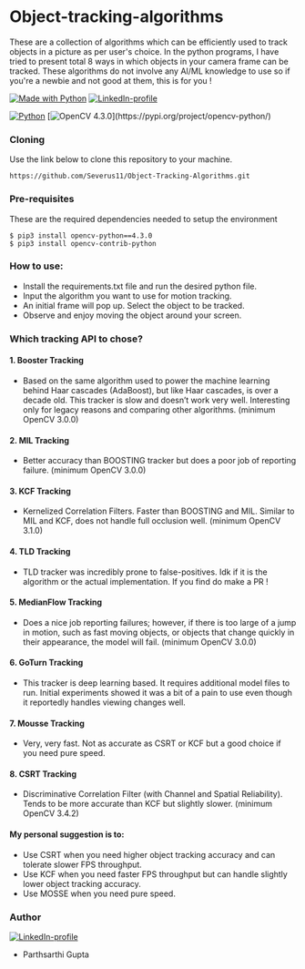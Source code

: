 # Object-tracking-algorithms
These are a collection of algorithms which can be efficiently used to track objects in a picture as per user's choice. In the python programs, I have tried to present total 8 ways in which objects in your camera frame can be tracked. These algorithms do not involve any AI/ML knowledge to use so if you're a newbie and not good at them, this is for you !

[![Made with Python](https://img.shields.io/badge/Made%20with%20-Python-yellow?style=for-the-badge&logo=python)](http://www.cplusplus.com/)
[![LinkedIn-profile](https://img.shields.io/badge/LinkedIn-Parthsarthi-blue?style=for-the-badge&logo=LinkedIn)](https://www.linkedin.com/in/parthsarthi-gupta-265b9816a)


[![Python](https://img.shields.io/badge/Python-version%203.7.5-green?style=for-the-badge&logo=Python)](http://www.python.org)
[![OpenCV 4.3.0](https://img.shields.io/badge/Framework-OpenCV-orange?style=for-the-badge&logo=data:png;base64,)](https://pypi.org/project/opencv-python/)

### Cloning
Use the link below to clone this repository to your machine.
```
https://github.com/Severus11/Object-Tracking-Algorithms.git
```
### Pre-requisites 
These are the required dependencies needed to setup the environment
```
$ pip3 install opencv-python==4.3.0
$ pip3 install opencv-contrib-python
```
### How to use:
- Install the requirements.txt file and run the desired python file.
- Input the algorithm you want to use for motion tracking.
- An initial frame will pop up. Select the object to be tracked.
- Observe and enjoy moving the object around your screen.

### Which tracking API to chose?
#### 1. Booster Tracking 
- Based on the same algorithm used to power the machine learning behind Haar cascades (AdaBoost), but like Haar cascades, is over a decade old. This tracker is slow and doesn’t work very well. Interesting only for legacy reasons and comparing other algorithms. (minimum OpenCV 3.0.0)
#### 2. MIL Tracking
- Better accuracy than BOOSTING tracker but does a poor job of reporting failure. (minimum OpenCV 3.0.0)
#### 3. KCF Tracking
- Kernelized Correlation Filters. Faster than BOOSTING and MIL. Similar to MIL and KCF, does not handle full occlusion well. (minimum OpenCV 3.1.0)
#### 4. TLD Tracking
- TLD tracker was incredibly prone to false-positives. Idk if it is the algorithm or the actual implementation. If you find do make a PR !
#### 5. MedianFlow Tracking
- Does a nice job reporting failures; however, if there is too large of a jump in motion, such as fast moving objects, or objects that change quickly in their appearance, the model will fail. (minimum OpenCV 3.0.0)
#### 6. GoTurn Tracking
- This tracker is deep learning based. It requires additional model files to run. Initial experiments showed it was a bit of a pain to use even though it reportedly handles viewing changes well.
#### 7. Mousse Tracking
- Very, very fast. Not as accurate as CSRT or KCF but a good choice if you need pure speed.
#### 8. CSRT Tracking
- Discriminative Correlation Filter (with Channel and Spatial Reliability). Tends to be more accurate than KCF but slightly slower. (minimum OpenCV 3.4.2)


#### My personal suggestion is to:

- Use CSRT when you need higher object tracking accuracy and can tolerate slower FPS throughput.
- Use KCF when you need faster FPS throughput but can handle slightly lower object tracking accuracy.
- Use MOSSE when you need pure speed.

### Author
 [![LinkedIn-profile](https://img.shields.io/badge/LinkedIn-Parthsarthi-blue.svg)](https://www.linkedin.com/in/parthsarthi-gupta-265b9816a)

- Parthsarthi Gupta
